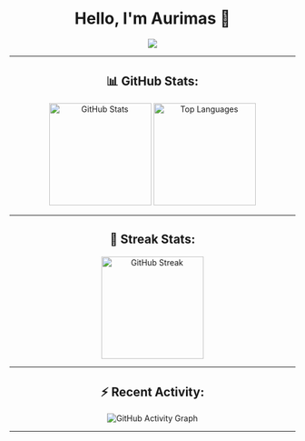 <h1 align="center">Hello, I'm Aurimas 👋</h1>

<p align="center">
  <img src="https://readme-typing-svg.herokuapp.com?font=Fira+Code&weight=500&pause=1000&color=F75C7E&width=435&lines=Welcome+to+my+GitHub+Profile!">
</p>

---

<h2 align="center">📊 GitHub Stats:</h2>

<div align="center">
  <img height="180em" src="https://github-readme-stats.vercel.app/api?username=agreic&show_icons=true&theme=radical&hide_border=true&count_private=true" alt="GitHub Stats"/>
  <img height="180em" src="https://github-readme-stats.vercel.app/api/top-langs/?username=agreic&layout=compact&langs_count=8&theme=radical&hide_border=true" alt="Top Languages"/>
</div>

---

<h2 align="center">🌟 Streak Stats:</h2>

<div align="center">
  <img height="180em" src="https://github-readme-streak-stats.herokuapp.com/?user=agreic&theme=highcontrast&hide_border=true" alt="GitHub Streak"/>
</div>

---

<h2 align="center">⚡ Recent Activity:</h2>

<div align="center">
  <img src="https://activity-graph.herokuapp.com/graph?username=agreic&bg_color=1a1b27&color=ff00c8&line=ff00c8&point=ffffff&area=true&hide_border=true" alt="GitHub Activity Graph"/>
</div>

---

<!---
agreic/agreic is a ✨ special ✨ repository because its `README.md` (this file) appears on your GitHub profile.
You can click the Preview link to take a look at your changes.
--->
